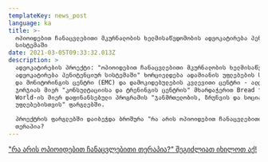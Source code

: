```yaml
---
templateKey: news_post
language: ka
title: >-
  ოპიოიდებით ჩანაცვლებითი მკურნალობის ხელმისაწვდომობის ადვოკატირება პენიტენციურ
  სისტემაში
date: 2021-03-05T09:33:32.013Z
description: >
  ადვოკატირების პროექტი: "ოპიოიდებით ჩანაცვლებითი მკურნალობის ხელმისაწვდომობის
  ადვოკატირება პენიტენციურ სისტემაში" ხორციელდება ადამიანის უფლებების სწავლებისა
  და მონიტორინგის ცენტრი (EMC) და დამოკიდებულების კვლევითი ცენტრი - ალტერნატივა
  ჯორჯიას მიერ "კონსულტაციისა და ტრენინგის ცენტრის" მხარდაჭერით Bread for the
  World-ის მიერ დაფინანსებული პროგრამის "ჯანმრთელობის, ზრუნვის და სოციალური
  უფლებებისთვის" ფარგლებში.

  პროექტრის ფარგლებში დაიბეჭდა ბროშურა "რა არის ოპიოიდებით ჩანაცვლებითი
  თერაპია?
---
```

["რა არის ოპიოიდებით ჩანაცვლებითი თერაპია?" შეგიძლიათ იხილოთ  აქ!](https://altgeorgia.ge/media/uploads/broshura-opioidebi.pdf)
